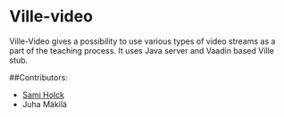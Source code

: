 
# Ville-video
 
 Ville-Video gives a possibility to use various types of video streams as a part of the teaching process. It uses Java server and Vaadin based Ville stub.
 
##Contributors: 

* [Sami Holck](mailto:sami.holck@gmail.com)
* Juha Mäkilä

